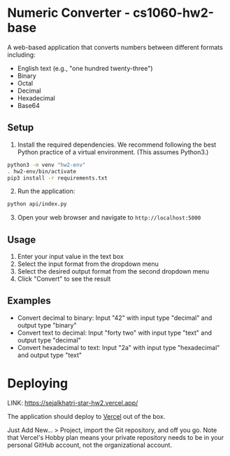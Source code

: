 # Numeric Converter - cs1060-hw2-base

A web-based application that converts numbers between different formats including:
- English text (e.g., "one hundred twenty-three")
- Binary
- Octal
- Decimal
- Hexadecimal
- Base64

## Setup

1. Install the required dependencies. We recommend following the best Python practice of a virtual environment. (This assumes Python3.)
```bash
python3 -m venv "hw2-env"
. hw2-env/bin/activate
pip3 install -r requirements.txt
```

2. Run the application:
```bash
python api/index.py
```

3. Open your web browser and navigate to `http://localhost:5000`

## Usage

1. Enter your input value in the text box
2. Select the input format from the dropdown menu
3. Select the desired output format from the second dropdown menu
4. Click "Convert" to see the result

## Examples

- Convert decimal to binary: Input "42" with input type "decimal" and output type "binary"
- Convert text to decimal: Input "forty two" with input type "text" and output type "decimal"
- Convert hexadecimal to text: Input "2a" with input type "hexadecimal" and output type "text"

# Deploying
LINK: https://sejalkhatri-star-hw2.vercel.app/ 

The application should deploy to [Vercel](https://vercel.com?utm_source=github&utm_medium=readme&utm_campaign=vercel-examples) 
out of the box.


Just Add New... > Project, import the Git repository, and off you go.
Note that Vercel's Hobby plan means your private repository needs to be
in your personal GitHub account, not the organizational account.
